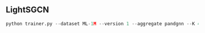 ## LightSGCN

```python
python trainer.py --dataset ML-1M --version 1 --aggregate pandgnn --K 40 --lr 5e-4 --num_layer 2
```